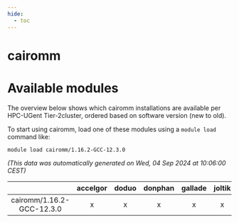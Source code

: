 ```yaml
---
hide:
  - toc
---
```


cairomm
=======

# Available modules


The overview below shows which cairomm installations are available per HPC-UGent Tier-2cluster, ordered based on software version (new to old).

To start using cairomm, load one of these modules using a `module load` command like:

```shell
module load cairomm/1.16.2-GCC-12.3.0
```

*(This data was automatically generated on Wed, 04 Sep 2024 at 10:06:00 CEST)*  

| |accelgor|doduo|donphan|gallade|joltik|shinx|skitty|
| :---: | :---: | :---: | :---: | :---: | :---: | :---: | :---: |
|cairomm/1.16.2-GCC-12.3.0|x|x|x|x|x|x|x|
